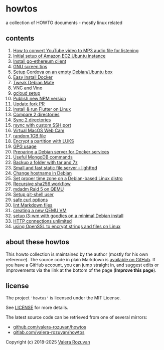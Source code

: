 # howtos

a collection of HOWTO documents - mostly linux related

## contents

1. [How to convert YouTube video to MP3 audio file for listening](./docs/001-convert-youtube-to-mp3.md)
2. [Initial setup of Amazon EC2 Ubuntu instance](./docs/002-initial-setup-amazon-ec2-ubuntu-instance.md)
3. [Install go-ethereum client](./docs/003-install-go-ethereum-client.md)
4. [GNU screen tips](./docs/004-screen.md)
5. [Setup Cordova on an empty Debian/Ubuntu box](./docs/005-setup-cordova.md)
6. [Easy Install Docker](./docs/006-easy-install-docker.md)
7. [Tweak Debian Mate](./docs/007-tweak-debian-mate.md)
8. [VNC and Vino](./docs/008-vnc-and-vino.md)
9. [gcloud setup](./docs/009-gcloud-setup.md)
10. [Publish new NPM version](./docs/010-publish-new-npm-version.md)
11. [Update fork PR](./docs/011-update-fork-pr.md)
12. [Install & run Flutter on Linux](./docs/012-install-flutter-on-linux.md)
13. [Compare 2 directories](./docs/013-compare-2-directories.md)
14. [Sync 2 directories](./docs/014-sync-2-directories.md)
15. [rsync with custom SSH port](./docs/015-rsync-with-custom-ssh-port.md)
16. [Virtual MacOS Web Cam](./docs/016-virtual-mac-os-web-cam.md)
17. [random 1GB file](./docs/017-random-1-gb-file.md)
18. [Encrypt a partition with LUKS](./docs/018-encrypt-a-partition-with-luks.md)
19. [GPG usage](./docs/019-gpg-usage.md)
20. [Preparing a Debian server for Docker services](./docs/020-preparing-a-debian-server-for-docker-services.md)
21. [Useful MongoDB commands](./docs/021-useful-mongo-db-commands.md)
22. [Backup a folder with tar and 7z](./docs/022-backup-a-folder-with-tar-and--7z.md)
23. [Small and fast static file server - lighttpd](./docs/023-small-and-fast-static-file-server-lighttpd.md)
24. [Change hostname in Debian](./docs/024-change-hostname-in-debian.md)
25. [Set proper time zone on a Debian-based Linux distro](./docs/025-correct-time-zone-on-ubuntu.md)
26. [Recursive sha256 workflow](./docs/026-recursive-sha256-workflow.md)
27. [mdadm Raid 5 on QEMU](./docs/027-mdadm-raid-5-on-qemu.md)
28. [Setup git-shell user](./docs/028-setup-git-shell-user.md)
29. [safe curl options](./docs/029-safe-curl-options.md)
30. [lint Markdown files](./docs/030-lint-markdown-files.md)
31. [creating a new QEMU VM](./docs/031-creating-a-new-qemu-vm.md)
32. [setup i3-wm with goodies on a minimal Debian install](./docs/032-i3-wm-minimal-debian-install.md)
33. [HTTP connections unlimited](./docs/033-http-connections-unlimited.md)
34. [using OpenSSL to encrypt strings and files on Linux](./docs/034-encrypting-files-using-openssl.md)

## about these howtos

This howto collection is maintained by the author (mostly for his own reference). The source code in plain Markdown is [available on GitHub](https://github.com/valera-rozuvan/howtos). If you have a GitHub account, you can jump straight in, and suggest edits or improvements via the link at the bottom of the page (**Improve this page**).

## license

The project `'howtos'` is licensed under the MIT License.

See [LICENSE](./LICENSE) for more details.

The latest source code can be retrieved from one of several mirrors:

- [github.com/valera-rozuvan/howtos](https://github.com/valera-rozuvan/howtos)
- [gitlab.com/valera-rozuvan/howtos](https://gitlab.com/valera-rozuvan/howtos)

Copyright (c) 2018-2025 [Valera Rozuvan](https://valera.rozuvan.net/)
